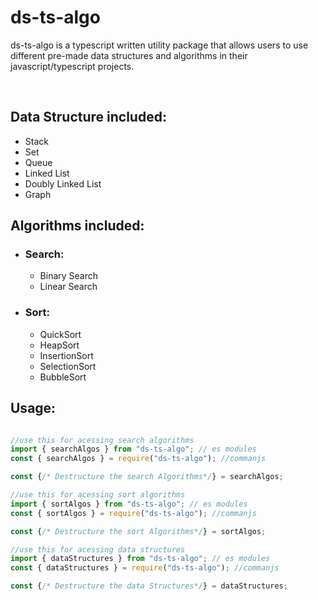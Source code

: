 # ds-ts-algo

ds-ts-algo is a typescript written utility package that allows users to use different pre-made data structures and algorithms in their javascript/typescript projects.

<br />

## Data Structure included:

- Stack
- Set
- Queue
- Linked List
- Doubly Linked List
- Graph

## Algorithms included:

- ### Search:

  - Binary Search
  - Linear Search

- ### Sort:
  - QuickSort
  - HeapSort
  - InsertionSort
  - SelectionSort
  - BubbleSort

## Usage:

```typescript

//use this for acessing search algorithms
import { searchAlgos } from "ds-ts-algo"; // es modules
const { searchAlgos } = require("ds-ts-algo"); //commanjs

const {/* Destructure the search Algorithms*/} = searchAlgos; 

//use this for acessing sort algorithms
import { sortAlgos } from "ds-ts-algo"; // es modules
const { sortAlgos } = require("ds-ts-algo"); //commanjs

const {/* Destructure the sort Algorithms*/} = sortAlgos; 

//use this for acessing data structures
import { dataStructures } from "ds-ts-algo"; // es modules
const { dataStructures } = require("ds-ts-algo"); //commanjs

const {/* Destructure the data Structures*/} = dataStructures; 

```

